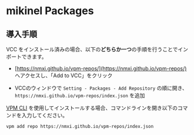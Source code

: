 # mikinel Packages

## 導入手順

VCC をインストール済みの場合、以下の**どちらか一つ**の手順を行うことでインポートできます。

- [https://nmxi.github.io/vpm-repos/](https://nmxi.github.io/vpm-repos/) へアクセスし、「Add to VCC」をクリック

- VCCのウィンドウで `Setting - Packages - Add Repository` の順に開き、 `https://nmxi.github.io/vpm-repos/index.json` を追加

[VPM CLI](https://vcc.docs.vrchat.com/vpm/cli/) を使用してインストールする場合、コマンドラインを開き以下のコマンドを入力してください。

```
vpm add repo https://nmxi.github.io/vpm-repos/index.json
```
